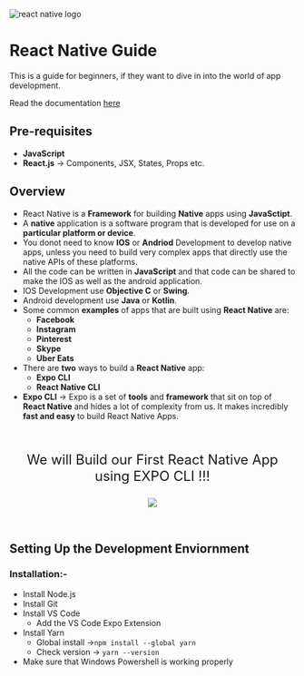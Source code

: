 ![react native logo](https://miro.medium.com/max/1000/1*ub1DguhAtkCLvhUGuVGr6w.png)
# React Native Guide
This is a guide for beginners, if they want to dive in into the world of app development.

Read the documentation [here](https://reactnative.dev/docs/getting-started)


## Pre-requisites
- **JavaScript**
- **React.js** -> Components, JSX, States, Props etc.

## Overview
- React Native is a **Framework** for building **Native** apps using **JavaSctipt**.
- A **native** application is a software program that is developed for use on a **particular platform or device**.
- You donot need to know **IOS** or **Andriod** Development to develop native apps, unless you need to build very complex apps that directly use the native APIs of these platforms.
- All the code can be written in **JavaScript** and that code can be shared to make the IOS as well as the android application.
- IOS Development use **Objective C** or **Swing**.
- Android development use **Java** or **Kotlin**.
- Some common **examples** of apps that are built using **React Native** are:
  - **Facebook**
  - **Instagram**
  - **Pinterest**
  - **Skype**
  - **Uber Eats**
- There are **two** ways to build a **React Native** app:
  - **Expo CLI**
  - **React Native CLI**
- **Expo CLI** -> Expo is a set of **tools** and **framework** that sit on top of **React Native** and hides a lot of complexity from us. It makes incredibly **fast and easy** to build React Native Apps.

<br>

<p align="center" style="font-size: 170%">We will Build our First React Native App using EXPO CLI !!!</p>
<p align="center">
<img src = "https://play-lh.googleusercontent.com/algsmuhitlyCU_Yy3IU7-7KYIhCBwx5UJG4Bln-hygBjjlUVCiGo1y8W5JNqYm9WW3s" style="max-width: 18%"></p>
<br>


## Setting Up the Development Enviornment
### Installation:-
- Install Node.js
- Install Git
- Install VS Code
  - Add the VS Code Expo Extension
- Install Yarn
  - Global install ->```npm install --global yarn```
  - Check version -> ```yarn --version```
- Make sure that Windows Powershell is working properly


